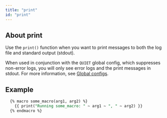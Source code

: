 ```yaml
---
title: "print"
id: "print"
---
```


## About print

Use the `print()` function when you want to print messages to both the log file and standard output (stdout).

When used in conjunction with the `QUIET` global config, which suppresses non-error logs, you will only see error logs and the print messages in stdout. For more information, see [Global configs](/reference/global-configs).

## Example 

```sql
  {% macro some_macro(arg1, arg2) %}
    {{ print("Running some_macro: " ~ arg1 ~ ", " ~ arg2) }}
  {% endmacro %}
```
